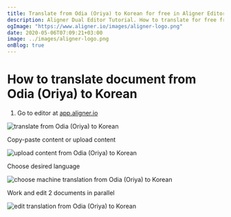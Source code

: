 ```yaml
---
title: Translate from Odia (Oriya) to Korean for free in Aligner Editor
description: Aligner Dual Editor Tutorial. How to translate for free from Odia (Oriya) to Korean. Aligner is multilingual document management platform. 
ogImage: "https://www.aligner.io/images/aligner-logo.png"
date: 2020-05-06T07:09:21+03:00
image: ../images/aligner-logo.png
onBlog: true
---
```


# How to translate document from Odia (Oriya) to Korean

1. Go to editor at [app.aligner.io](https://app.aligner.io "Aligner App web page")

![translate from Odia (Oriya) to Korean](../aligner-blank-editor.png "translate from Odia (Oriya) to Korean")

Copy-paste content or upload content

![upload content from Odia (Oriya) to Korean](../aligner-uploaded-document.png "upload content from Odia (Oriya) to Korean")

Choose desired language

![choose machine translation from Odia (Oriya) to Korean](../aligner-language-dropdown.png "choose machine translation from Odia (Oriya) to Korean")

Work and edit 2 documents in parallel

![edit translation from Odia (Oriya) to Korean](../aligner-double-sitded-editor.png "edit translation from Odia (Oriya) to Korean")

